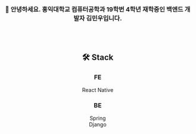 <div align="center">

### 👋 안녕하세요. 홍익대학교 컴퓨터공학과 19학번 4학년 재학중인 백엔드 개발자 김민우입니다.
<br></br>
## 🛠️ Stack
### FE
React Native
### BE
Spring<br>
Django

</div>

<!--
**power-minu/power-minu** is a ✨ _special_ ✨ repository because its `README.md` (this file) appears on your GitHub profile.

Here are some ideas to get you started:

- 🔭 I’m currently working on ...
- 🌱 I’m currently learning ...
- 👯 I’m looking to collaborate on ...
- 🤔 I’m looking for help with ...
- 💬 Ask me about ...
- 📫 How to reach me: ...
- 😄 Pronouns: ...
- ⚡ Fun fact: ...
-->
